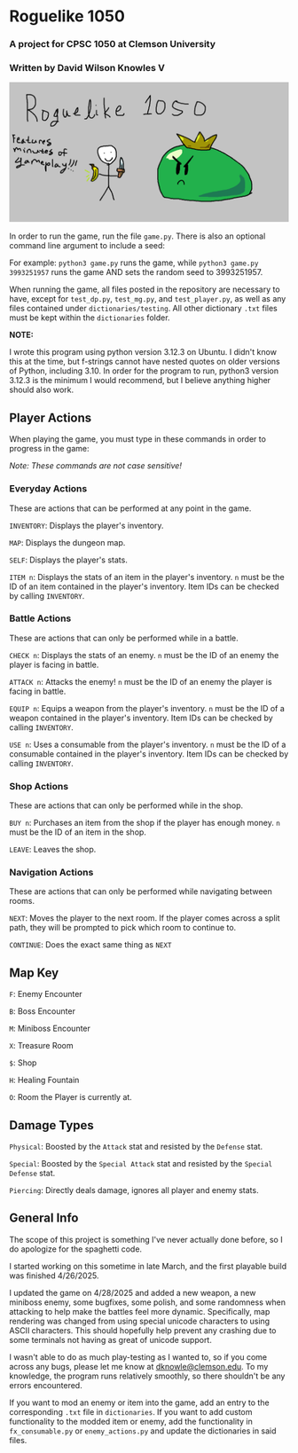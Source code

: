 # Roguelike 1050
### A project for CPSC 1050 at Clemson University
### Written by David Wilson Knowles V

![github page icon](roguelike_1050_ghicon.png)

In order to run the game, run the file `game.py`. There is also an optional command line argument to include a seed:

For example:
`python3 game.py` runs the game, while `python3 game.py 3993251957` runs the game AND sets the random seed to 3993251957.

When running the game, all files posted in the repository are necessary to have, except for `test_dp.py`, `test_mg.py`, and `test_player.py`, as well as any files contained under `dictionaries/testing`. All other dictionary `.txt` files must be kept within the `dictionaries` folder.

**NOTE:**

I wrote this program using python version 3.12.3 on Ubuntu. I didn't know this at the time, but f-strings cannot have nested quotes on older versions of Python, including 3.10. In order for the program to run, python3 version 3.12.3 is the minimum I would recommend, but I believe anything higher should also work. 

## Player Actions

When playing the game, you must type in these commands in order to progress in the game:

*Note: These commands are not case sensitive!*

### Everyday Actions

These are actions that can be performed at any point in the game.

`INVENTORY`: Displays the player's inventory.

`MAP`: Displays the dungeon map.

`SELF`: Displays the player's stats.

`ITEM n`: Displays the stats of an item in the player's inventory. `n` must be the ID of an item contained in the player's inventory. Item IDs can be checked by calling `INVENTORY`.

### Battle Actions

These are actions that can only be performed while in a battle.

`CHECK n`: Displays the stats of an enemy. `n` must be the ID of an enemy the player is facing in battle.

`ATTACK n`: Attacks the enemy! `n` must be the ID of an enemy the player is facing in battle.

`EQUIP n`: Equips a weapon from the player's inventory. `n` must be the ID of a weapon contained in the player's inventory. Item IDs can be checked by calling `INVENTORY`.

`USE n`: Uses a consumable from the player's inventory. `n` must be the ID of a consumable contained in the player's inventory. Item IDs can be checked by calling `INVENTORY`.

### Shop Actions

These are actions that can only be performed while in the shop.

`BUY n`: Purchases an item from the shop if the player has enough money. `n` must be the ID of an item in the shop.

`LEAVE`: Leaves the shop.

### Navigation Actions

These are actions that can only be performed while navigating between rooms.

`NEXT`: Moves the player to the next room. If the player comes across a split path, they will be prompted to pick which room to continue to.

`CONTINUE`: Does the exact same thing as `NEXT`

## Map Key

`F`: Enemy Encounter

`B`: Boss Encounter

`M`: Miniboss Encounter

`X`: Treasure Room

`$`: Shop

`H`: Healing Fountain

`O`: Room the Player is currently at.

## Damage Types

`Physical`: Boosted by the `Attack` stat and resisted by the `Defense` stat.

`Special`: Boosted by the `Special Attack` stat and resisted by the `Special Defense` stat.

`Piercing`: Directly deals damage, ignores all player and enemy stats.

## General Info

The scope of this project is something I've never actually done before, so I do apologize for the spaghetti code. 

I started working on this sometime in late March, and the first playable build was finished 4/26/2025.

I updated the game on 4/28/2025 and added a new weapon, a new miniboss enemy, some bugfixes, some polish, and some randomness when attacking to help make the battles feel more dynamic. Specifically, map rendering was changed from using special unicode characters to using ASCII characters. This should hopefully help prevent any crashing due to some terminals not having as great of unicode support.

I wasn't able to do as much play-testing as I wanted to, so if you come across any bugs, please let me know at dknowle@clemson.edu. To my knowledge, the program runs relatively smoothly, so there shouldn't be any errors encountered.

If you want to mod an enemy or item into the game, add an entry to the corresponding `.txt` file in `dictionaries`. If you want to add custom functionality to the modded item or enemy, add the functionality in `fx_consumable.py` or `enemy_actions.py` and update the dictionaries in said files. 
